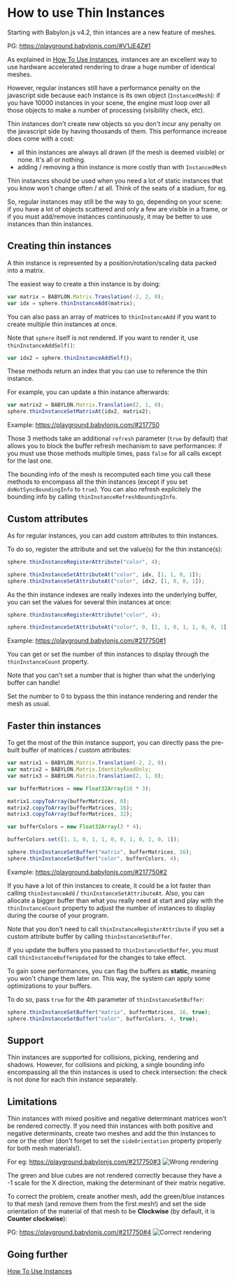 # How to use Thin Instances
Starting with Babylon.js v4.2, thin intances are a new feature of meshes.

PG: https://playground.babylonjs.com/#V1JE4Z#1

As explained in [How To Use Instances](/How_To/How_to_use_Instances), instances are an excellent way to use hardware accelerated rendering to draw a huge number of identical meshes.

However, regular instances still have a performance penalty on the javascript side because each instance is its own object (`InstancedMesh`): if you have 10000 instances in your scene, the engine must loop over all those objects to make a number of processing (visibility check, etc).

Thin instances don't create new objects so you don't incur any penalty on the javascript side by having thousands of them. This performance increase does come with a cost:
* all thin instances are always all drawn (if the mesh is deemed visible) or none. It's all or nothing.
* adding / removing a thin instance is more costly than with `InstancedMesh`

Thin instances should be used when you need a lot of static instances that you know won't change often / at all. Think of the seats of a stadium, for eg.

So, regular instances may still be the way to go, depending on your scene: if you have a lot of objects scattered and only a few are visible in a frame, or if you must add/remove instances continuously, it may be better to use instances than thin instances.

## Creating thin instances
A thin instance is represented by a position/rotation/scaling data packed into a matrix.

The easiest way to create a thin instance is by doing:
```javascript
var matrix = BABYLON.Matrix.Translation(-2, 2, 0);
var idx = sphere.thinInstanceAdd(matrix);
```

You can also pass an array of matrices to `thinInstanceAdd` if you want to create multiple thin instances at once.

Note that `sphere` itself is not rendered. If you want to render it, use `thinInstanceAddSelf()`:
```javascript
var idx2 = sphere.thinInstanceAddSelf();
```

These methods return an index that you can use to reference the thin instance.

For example, you can update a thin instance afterwards:
```javascript
var matrix2 = BABYLON.Matrix.Translation(2, 1, 0);
sphere.thinInstanceSetMatrixAt(idx2, matrix2);
```

Example: https://playground.babylonjs.com/#217750

Those 3 methods take an additional `refresh` parameter (`true` by default) that allows you to block the buffer refresh mechanism to save performances: if you must use those methods multiple times, pass `false` for all calls except for the last one.

The bounding info of the mesh is recomputed each time you call these methods to encompass all the thin instances (except if you set `doNotSyncBoundingInfo` to `true`). You can also refresh explicitely the bounding info by calling `thinInstanceRefreshBoundingInfo`.

## Custom attributes
As for regular instances, you can add custom attributes to thin instances.

To do so, register the attribute and set the value(s) for the thin instance(s):
```typescript
sphere.thinInstanceRegisterAttribute("color", 4);

sphere.thinInstanceSetAttributeAt("color", idx, [1, 1, 0, 1]);
sphere.thinInstanceSetAttributeAt("color", idx2, [1, 0, 0, 1]);
```

As the thin instance indexes are really indexes into the underlying buffer, you can set the values for several thin instances at once:
```typescript
sphere.thinInstanceRegisterAttribute("color", 4);

sphere.thinInstanceSetAttributeAt("color", 0, [1, 1, 0, 1, 1, 0, 0, 1]);
```

Example: https://playground.babylonjs.com/#217750#1

You can get or set the number of thin instances to display through the `thinInstanceCount` property.

Note that you can't set a number that is higher than what the underlying buffer can handle!

Set the number to 0 to bypass the thin instance rendering and render the mesh as usual.

## Faster thin instances
To get the most of the thin instance support, you can directly pass the pre-built buffer of matrices / custom attributes:
```typescript
var matrix1 = BABYLON.Matrix.Translation(-2, 2, 0);
var matrix2 = BABYLON.Matrix.IdentityReadOnly;
var matrix3 = BABYLON.Matrix.Translation(2, 1, 0);

var bufferMatrices = new Float32Array(16 * 3);

matrix1.copyToArray(bufferMatrices, 0);
matrix2.copyToArray(bufferMatrices, 16);
matrix3.copyToArray(bufferMatrices, 32);

var bufferColors = new Float32Array(3 * 4);

bufferColors.set([1, 1, 0, 1, 1, 0, 0, 1, 0, 1, 0, 1]);

sphere.thinInstanceSetBuffer("matrix", bufferMatrices, 16);
sphere.thinInstanceSetBuffer("color", bufferColors, 4);
```

Example: https://playground.babylonjs.com/#217750#2

If you have a lot of thin instances to create, it could be a lot faster than calling `thinInstanceAdd` / `thinInstanceSetAttributeAt`. Also, you can allocate a bigger buffer than what you really need at start and play with the `thinInstanceCount` property to adjust the number of instances to display during the course of your program.

Note that you don't need to call `thinInstanceRegisterAttribute` if you set a custom attribute buffer by calling `thinInstanceSetBuffer`.

If you update the buffers you passed to `thinInstanceSetBuffer`, you must call `thinInstanceBufferUpdated` for the changes to take effect.

To gain some performances, you can flag the buffers as **static**, meaning you won't change them later on. This way, the system can apply some optimizations to your buffers.

To do so, pass `true` for the 4th parameter of `thinInstanceSetBuffer`:
```javascript
sphere.thinInstanceSetBuffer("matrix", bufferMatrices, 16, true);
sphere.thinInstanceSetBuffer("color", bufferColors, 4, true);
```

## Support

Thin instances are supported for collisions, picking, rendering and shadows. However, for collisions and picking, a single bounding info encompassing all the thin instances is used to check intersection: the check is not done for each thin instance separately.

## Limitations

Thin instances with mixed positive and negative determinant matrices won't be rendered correctly. If you need thin instances with both positive and negative determinants, create two meshes and add the thin instances to one or the other (don't forget to set the `sideOrientation` property properly for both mesh materials!).

For eg: https://playground.babylonjs.com/#217750#3
![Wrong rendering](/img/how_to/Mesh/thinInstancesWrongSideOrientation.png)

The green and blue cubes are not rendered correctly because they have a -1 scale for the X direction, making the determinant of their matrix negative.

To correct the problem, create another mesh, add the green/blue instances to that mesh (and remove them from the first mesh!) and set the side orientation of the material of that mesh to be **Clockwise** (by default, it is **Counter clockwise**):

PG: https://playground.babylonjs.com/#217750#4
![Correct rendering](/img/how_to/Mesh/thinInstancesOkSideOrientation.png)

## Going further

[How To Use Instances](/How_To/How_to_use_Instances)
